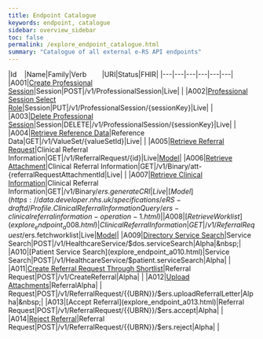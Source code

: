 ```yaml
---
title: Endpoint Catalogue
keywords: endpoint, catalogue
sidebar: overview_sidebar
toc: false
permalink: /explore_endpoint_catalogue.html
summary: "Catalogue of all external e-RS API endpoints"
---
```


|Id&nbsp;&nbsp;&nbsp;&nbsp;|Name|Family|Verb&nbsp;&nbsp;&nbsp;&nbsp;&nbsp;&nbsp;&nbsp;&nbsp;|URI|Status|FHIR|
|---|---|---|---|---|---|
|A001|[Create Professional Session](explore_endpoint_a001.html)|Session|POST|/v1/ProfessionalSession|Live|&nbsp;|
|A002|[Professional Session Select Role](explore_endpoint_a002.html)|Session|PUT|/v1/ProfessionalSession/{sessionKey}|Live|&nbsp;|
|A003|[Delete Professional Session](explore_endpoint_a003.html)|Session|DELETE|/v1/ProfessionalSession/{sessionKey}|Live|&nbsp;|
|A004|[Retrieve Reference Data](explore_endpoint_a004.html)|Reference Data|GET|/v1/ValueSet/{valueSetId}|Live|&nbsp;|
|A005|[Retrieve Referral Request](explore_endpoint_a005.html)|Clinical Referral Information|GET|/v1/ReferralRequest/{id}|Live|[Model](https://data.developer.nhs.uk/specifications/eRS-draftd/Profile.ReferralsForReviewWorklistResponse/ers-referralrequest-1.html)|
|A006|[Retrieve Attachment](explore_endpoint_a006.html)|Clinical Referral Information|GET|/v1/Binary/att-{referralRequestAttachmentId|Live|&nbsp;|
|A007|[Retrieve Clinical Information](explore_endpoint_a007.html)|Clinical Referral Information|GET|/v1/Binary/$ers.generateCRI|Live|[Model](https://data.developer.nhs.uk/specifications/eRS-draftd/Profile.ClinicalReferralInformationQuery/ers-clinicalreferralinformation-operation-1.html)|
|A008|[Retrieve Worklist](explore_endpoint_a008.html)|Clinical Referral Information|GET|/v1/ReferralRequest/$ers.fetchworklist|Live|[Model](https://data.developer.nhs.uk/specifications/eRS-draftd/Profile.ReferralsForReviewWorklistQuery/ers-fetchworklist-operation-1.html)|
|A009|[Directory Service Search](explore_endpoint_a009.html)|Service Search|POST|/v1/HealthcareService/$dos.serviceSearch|Alpha|&nbsp;|
|A010|[Patient Service Search](explore_endpoint_a010.html)|Service Search|POST|/v1/HealthcareService/$patient.serviceSearch|Alpha|&nbsp;|
|A011|[Create Referral Request Through Shortlist](explore_endpoint_a011.html)|Referral Request|POST|/v1/CreateReferral|Alpha| |
|A012|[Upload Attachments](explore_endpoint_a012.html)|ReferralAlpha|&nbsp;| Request|POST|/v1/ReferralRequest/{{UBRN}}/$ers.uploadReferralLetter|Alpha|&nbsp;|
|A013|[Accept Referral](explore_endpoint_a013.html)|Referral Request|POST|/v1/ReferralRequest/{{UBRN}}/$ers.accept|Alpha|&nbsp;|
|A014|[Reject Referral](explore_endpoint_a014.html)|Referral Request|POST|/v1/ReferralRequest/{{UBRN}}/$ers.reject|Alpha|&nbsp;|
